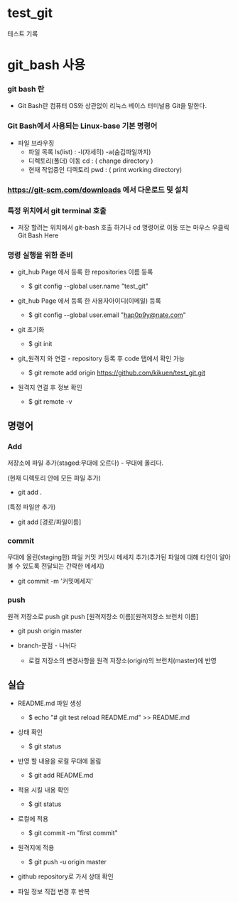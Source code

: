  # test_git
 테스트 기록

 # git_bash 사용

 ### git bash 란

 * Git Bash란 컴퓨터 OS와 상관없이 리눅스 베이스 터미널용 Git을 말한다.
 
 ### Git Bash에서 사용되는 Linux-base 기본 명령어 
 
 * 파일 브라우징
	+ 파일 목록 ls(list) :  -l(자세히) -a(숨김파일까지)
	+ 디렉토리(폴더) 이동 cd :  ( change directory )
	+ 현재 작업중인 디렉토리 pwd :  ( print working directory)


 ### https://git-scm.com/downloads 에서 다운로드 및 설치
 
 ### 특정 위치에서 git terminal 호출 
 
 * 저장 할려는 위치에서 git-bash 호출 하거나 cd 명령어로 이동 또는 마우스 우클릭 Git Bash Here


 ### 명령 실행을 위한 준비
 
 * git_hub Page 에서 등록 한 repositories 이름 등록
	+ $ git config --global user.name "test_git"
	
 * git_hub Page 에서 등록 한 사용자아이디(이메일) 등록
	+ $ git config --global user.email "hap0p9y@nate.com"
	
 * git 초기화 
	+ $ git init
	
 * git_원격지 와 연결 - repository 등록 후 code 탭에서 확인 가능
	+ $ git remote add origin https://github.com/kikuen/test_git.git
	
 * 원격지 연결 후 정보 확인
	+ $ git remote -v

 ## 명령어 

 ### Add
 저장소에 파일 추가(staged:무대에 오르다) - 무대에 올리다.

 (현재 디렉토리 안에 모든 파일 추가) 
 * git add .   

 (특정 파일만 추가)
 * git add [경로/파일이름]


 ### commit
 무대에 올린(staging한) 파일 커밋
 커밋시 메세지 추가(추가된 파일에 대해 타인이 알아볼 수 있도록 전달되는 간략한 메세지)

 * git commit -m '커밋메세지'


 ### push
 원격 저장소로 push
 git push [원격저장소 이름][원격저장소 브런치 이름]
 * git push origin master


 * branch-분점 - 나뉘다
 	+ 로컬 저장소의 변경사항을 원격 저장소(origin)의 브런치(master)에 반영


 ## 실습

 * README.md 파일 생성
 	+ $ echo "# git test reload README.md" >> README.md

 * 상태 확인
	 + $ git status

 * 반영 할 내용을 로컬 무대에 올림
 	+ $ git add README.md

 * 적용 시킬 내용 확인
	 + $ git status

 * 로컬에 적용
 	+ $ git commit -m "first commit"

 * 원격지에 적용
 	+ $ git push -u origin master

 * github repository로 가서 상태 확인

 * 파일 정보 직접 변경 후 반복







